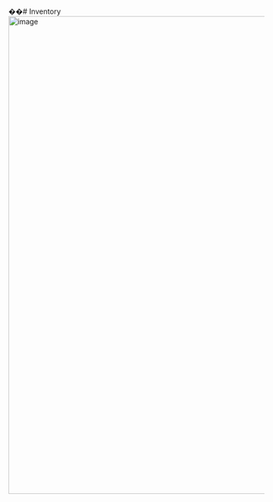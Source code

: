��#   I n v e n t o r y 
 
<img width="1436" height="941" alt="image" src="https://github.com/user-attachments/assets/c7834c50-20a1-48aa-8ee9-5648ab4e33ea" />

